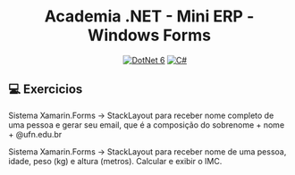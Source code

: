 <h1 align="center">Academia .NET - Mini ERP - Windows Forms</h1>

<p align="center">
  <a <img style="margin: 10px" src="https://cdn.jsdelivr.net/gh/devicons/devicon/icons/xamarin/xamarin-original.svg" alt="HTML5" height="50" /></a> 
  <a href="https://learn.microsoft.com/pt-br/dotnet/"><img alt="DotNet 6" src="https://img.shields.io/badge/.NET-5C2D91?logo=.net&logoColor=white&style=for-the-badge" /></a>
  <a href="https://learn.microsoft.com/pt-br/dotnet/csharp/programming-guide/"><img alt="C#" src="https://img.shields.io/badge/C%23-239120?logo=c-sharp&logoColor=white&style=for-the-badge" /></a>
<a <img src="https://cdn.jsdelivr.net/gh/devicons/devicon/icons/xamarin/xamarin-original.svg" height="50" /></a>  
</p>

## :computer: Exercicios

Sistema Xamarin.Forms -> StackLayout para receber nome completo de uma pessoa e gerar seu
email, que é a composição do sobrenome + nome + @ufn.edu.br

Sistema Xamarin.Forms -> StackLayout para receber nome de uma pessoa, idade, peso (kg)
e altura (metros). Calcular e exibir o IMC.
